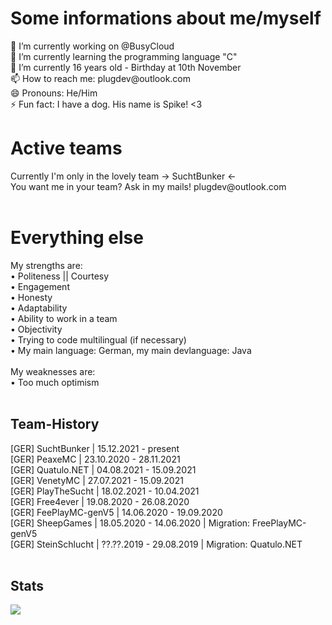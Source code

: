 <h1>Some informations about me/myself</h1>
🔭 I’m currently working on @BusyCloud<br>
🌱 I’m currently learning the programming language "C"<br>
💬 I’m currently 16 years old - Birthday at 10th November<br>
📫 How to reach me: plugdev@outlook.com<br>
😄 Pronouns: He/Him<br>
⚡ Fun fact: I have a dog. His name is Spike! <3<br>

<h1>Active teams</h1>
Currently I'm only in the lovely team -> SuchtBunker <-<br>
You want me in your team? Ask in my mails! plugdev@outlook.com<br>
<br>
<h1>Everything else</h1>
My strengths are:<br>
• Politeness || Courtesy<br>
• Engagement<br>
• Honesty<br>
• Adaptability<br>
• Ability to work in a team<br>
• Objectivity<br>
• Trying to code multilingual (if necessary)<br>
• My main language: German, my main devlanguage: Java<br>
<br>
My weaknesses are:<br>
• Too much optimism<br>
<br>
<h2>Team-History</h2>
[GER] SuchtBunker | 15.12.2021 - present<br>
[GER] PeaxeMC | 23.10.2020 - 28.11.2021<br>
[GER] Quatulo.NET | 04.08.2021 - 15.09.2021<br>
[GER] VenetyMC | 27.07.2021 - 15.09.2021<br>
[GER] PlayTheSucht | 18.02.2021 - 10.04.2021<br>
[GER] Free4ever | 19.08.2020 - 26.08.2020<br>
[GER] FeePlayMC-genV5 | 14.06.2020 - 19.09.2020<br>
[GER] SheepGames | 18.05.2020 - 14.06.2020 | Migration: FreePlayMC-genV5<br>
[GER] SteinSchlucht | ??.??.2019 - 29.08.2019 | Migration: Quatulo.NET<br>
<br>
<h2>Stats</h2>
<img src="https://github-readme-stats.vercel.app/api?username=plugdev-class&&show_icons=true&title_color=ffffff&icon_color=b22222&text_color=daf7dc&bg_color=151515"/>
